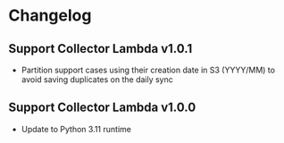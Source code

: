 # Changelog

## Support Collector Lambda v1.0.1

* Partition support cases using their creation date in S3 (YYYY/MM) to avoid saving duplicates on the daily sync

## Support Collector Lambda v1.0.0

* Update to Python 3.11 runtime
